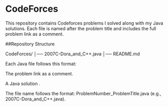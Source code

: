 # CodeForces


This repository contains Codeforces problems I solved along with my Java solutions. Each file is named after the problem title and includes the full problem link as a comment.



##Repository Structure

CodeForces/
│──  2007C-Dora_and_C++.java
│──  README.md

Each Java file follows this format:

The problem link as a comment.

A Java solution .

The file name follows the format: ProblemNumber_ProblemTitle.java (e.g., 2007C-Dora_and_C++.java).
